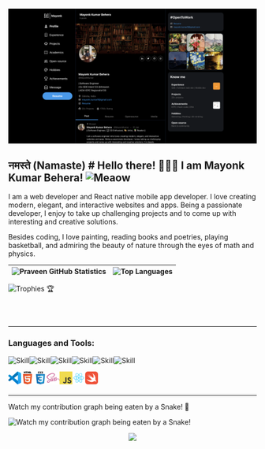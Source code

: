 [![MastHead](https://github.com/mayonk-kumar-git/mayonk-kumar-git/blob/main/portfolio.JPG?raw=true)](https://mayonk-kumar.netlify.app/)

## नमस्ते (Namaste) # Hello there! 🙋🏻‍♂️ I am Mayonk Kumar Behera! <img src="https://i.imgur.com/veZrcC7.gif" alt="Meaow" width="50" />

I am a web developer and React native mobile app developer. I love creating modern, elegant, and interactive websites and apps. Being a passionate developer, I enjoy to take up challenging projects and to come up with interesting and creative solutions. 

Besides coding, I love painting, reading books and poetries, playing basketball, and admiring the beauty of nature through the eyes of math and physics.


<!-- ## Connect with Me 🤝🏻

[![Website](https://raw.githubusercontent.com/praveenscience/praveenscience/master/soc/ws.svg)](https://zealous-wright-5b8437.netlify.app/) [![LinkedIn](https://raw.githubusercontent.com/praveenscience/praveenscience/master/soc/li.svg)](https://www.linkedin.com/in/mayonk-kumar/) [![Twitter](https://raw.githubusercontent.com/praveenscience/praveenscience/master/soc/tw.svg)](https://twitter.com/MayonkKumar) [![GitHub](https://raw.githubusercontent.com/praveenscience/praveenscience/master/soc/gh.svg)](https://github.com/mayonk-kumar-git) [![Facebook](https://raw.githubusercontent.com/praveenscience/praveenscience/master/soc/fb.svg)](https://www.facebook.com/mayank.kumarbehera.54) [![Instagram](https://raw.githubusercontent.com/praveenscience/praveenscience/master/soc/ig.svg)](https://www.instagram.com/_mayank._.kumar_/)
 -->

| ![Praveen GitHub Statistics](https://github-readme-stats.vercel.app/api?username=mayonk-kumar-git&show_icons=true) | ![Top Languages](https://github-readme-stats.vercel.app/api/top-langs/?username=mayonk-kumar-git) |
| --- | --- |

![Trophies 🏆](https://github-profile-trophy.vercel.app/?username=mayonk-kumar-git)

<br />
<br />

---

### Languages and Tools:

<img align="left" alt="Skill" src="https://user-images.githubusercontent.com/69337392/123623775-7a2e9a80-d82b-11eb-9f49-e3d78bf460f9.png" />
<img align="left" alt="Skill" src="https://user-images.githubusercontent.com/69337392/123624267-ff19b400-d82b-11eb-8ebb-dee5e3f0e0ee.png" />
<img align="left" alt="Skill" src="https://user-images.githubusercontent.com/69337392/123623793-7f8be500-d82b-11eb-9368-288ae7fda36e.png" />
<img align="left" alt="Skill" src="https://user-images.githubusercontent.com/69337392/123625945-e90cf300-d82d-11eb-8f83-993191d54290.png" />
<img align="left" alt="Skill" src="https://user-images.githubusercontent.com/69337392/123626001-f75b0f00-d82d-11eb-966e-d926039f2846.png" />
<img align="left" alt="Skill" src="https://user-images.githubusercontent.com/69337392/123623690-62571680-d82b-11eb-83e1-7b0403c8bd27.png" />

<p>&nbsp;</p>
<img align="left" alt="Visual Studio Code" width="26px" src="https://raw.githubusercontent.com/github/explore/80688e429a7d4ef2fca1e82350fe8e3517d3494d/topics/visual-studio-code/visual-studio-code.png" />
<img align="left" alt="HTML5" width="26px" src="https://raw.githubusercontent.com/github/explore/80688e429a7d4ef2fca1e82350fe8e3517d3494d/topics/html/html.png" />
<img align="left" alt="CSS3" width="26px" src="https://raw.githubusercontent.com/github/explore/80688e429a7d4ef2fca1e82350fe8e3517d3494d/topics/css/css.png" />
<img align="left" alt="Sass" width="26px" src="https://raw.githubusercontent.com/github/explore/80688e429a7d4ef2fca1e82350fe8e3517d3494d/topics/sass/sass.png" />
<img align="left" alt="JavaScript" width="26px" src="https://raw.githubusercontent.com/github/explore/80688e429a7d4ef2fca1e82350fe8e3517d3494d/topics/javascript/javascript.png" />
<img align="left" alt="React" width="26px" src="https://raw.githubusercontent.com/github/explore/80688e429a7d4ef2fca1e82350fe8e3517d3494d/topics/react/react.png" />
<img align="left" alt="React" width="26px" src="https://raw.githubusercontent.com/github/explore/80688e429a7d4ef2fca1e82350fe8e3517d3494d/topics/swift/swift.png" />

<br />
<br />

---

Watch my contribution graph being eaten by a Snake! 🐍

![Watch my contribution graph being eaten by a Snake!](https://raw.githubusercontent.com/praveenscience/praveenscience/master/soc/snake.svg)

<p align="center">
  <img src="https://capsule-render.vercel.app/api?type=waving&color=gradient&height=60&section=footer"/>
</p>
